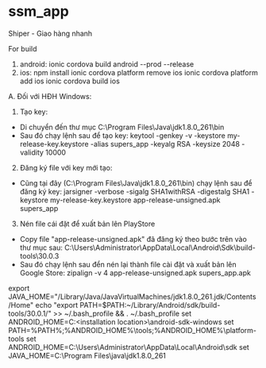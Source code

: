 # ssm_app
Shiper - Giao hàng nhanh

For build
1. android: ionic cordova build android --prod --release
2. ios:
npm install
ionic cordova platform remove ios
ionic cordova platform add ios
ionic cordova build ios

A. Đối với HĐH Windows:
1. Tạo key:
- Di chuyển đến thư mục 
C:\Program Files\Java\jdk1.8.0_261\bin
- Sau đó chạy lệnh sau để tạo key:
keytool -genkey -v -keystore my-release-key.keystore -alias supers_app -keyalg RSA -keysize 2048 -validity 10000
2. Đăng ký file với key mới tạo:
- Cũng tại đây (C:\Program Files\Java\jdk1.8.0_261\bin) chạy lệnh sau để đăng ký key:
jarsigner -verbose -sigalg SHA1withRSA -digestalg SHA1 -keystore my-release-key.keystore app-release-unsigned.apk supers_app
3. Nén file cái đặt để xuất bản lên PlayStore
- Copy file "app-release-unsigned.apk" đã đăng ký theo bước trên vào thư mục sau: C:\Users\Administrator\AppData\Local\Android\Sdk\build-tools\30.0.3
- Sau đó chạy lệnh sau đển nén lại thành file cài đặt và xuất bản lên Google Store:
zipalign -v 4 app-release-unsigned.apk supers_app.apk


export JAVA_HOME="/Library/Java/JavaVirtualMachines/jdk1.8.0_261.jdk/Contents/Home"
echo "export PATH=\$PATH:~/Library/Android/sdk/build-tools/30.0.1/" >> ~/.bash_profile && . ~/.bash_profile
set ANDROID_HOME=C:\<installation location>\android-sdk-windows
set PATH=%PATH%;%ANDROID_HOME%\tools;%ANDROID_HOME%\platform-tools
set ANDROID_HOME=C:\Users\Administrator\AppData\Local\Android\sdk
set JAVA_HOME=C:\Program Files\java\jdk1.8.0_261